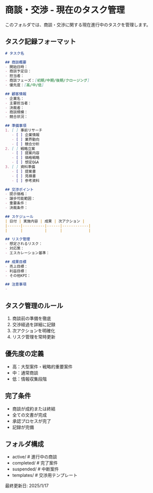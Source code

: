 # 商談・交渉 - 現在のタスク管理

このフォルダでは、商談・交渉に関する現在進行中のタスクを管理します。

## タスク記録フォーマット
```markdown
# タスク名

## 商談概要
- 開始日時：
- 商談予定日：
- 担当者：
- 商談フェーズ：[初期/中期/後期/クロージング]
- 優先度：[高/中/低]

## 顧客情報
- 企業名：
- 主要担当者：
- 決裁者：
- 商談規模：
- 競合状況：

## 準備事項
1. [ ] 事前リサーチ
   - [ ] 企業情報
   - [ ] 業界動向
   - [ ] 競合分析
2. [ ] 戦略立案
   - [ ] 提案内容
   - [ ] 価格戦略
   - [ ] 想定Q&A
3. [ ] 資料準備
   - [ ] 提案書
   - [ ] 見積書
   - [ ] 参考資料

## 交渉ポイント
- 提示価格：
- 譲歩可能範囲：
- 重要条件：
- 決裁条件：

## スケジュール
| 日付 | 実施内容 | 成果 | 次アクション |
|------|----------|------|------------|
|      |          |      |            |

## リスク管理
- 想定されるリスク：
- 対応策：
- エスカレーション基準：

## 成果目標
- 売上目標：
- 利益目標：
- その他KPI：

## 注意事項
- 
```

## タスク管理のルール
1. 商談前の準備を徹底
2. 交渉経過を詳細に記録
3. 次アクションを明確化
4. リスク管理を常時更新

## 優先度の定義
- 高：大型案件・戦略的重要案件
- 中：通常商談
- 低：情報収集段階

## 完了条件
- 商談が成約または終結
- 全ての文書が完成
- 承認プロセスが完了
- 記録が完備

## フォルダ構成
- active/        # 進行中の商談
- completed/     # 完了案件
- suspended/     # 中断案件
- templates/     # 交渉用テンプレート

最終更新日: 2025/1/17